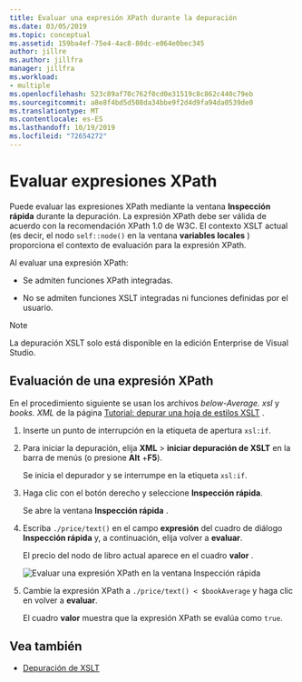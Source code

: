 ```yaml
---
title: Evaluar una expresión XPath durante la depuración
ms.date: 03/05/2019
ms.topic: conceptual
ms.assetid: 159ba4ef-75e4-4ac8-80dc-e064e0bec345
author: jillre
ms.author: jillfra
manager: jillfra
ms.workload:
- multiple
ms.openlocfilehash: 523c89af70c762f0cd0e31519c8c862c440c79eb
ms.sourcegitcommit: a8e8f4bd5d508da34bbe9f2d4d9fa94da0539de0
ms.translationtype: MT
ms.contentlocale: es-ES
ms.lasthandoff: 10/19/2019
ms.locfileid: "72654272"
---
```

# <a name="evaluate-xpath-expressions"></a>Evaluar expresiones XPath

Puede evaluar las expresiones XPath mediante la ventana **Inspección rápida** durante la depuración. La expresión XPath debe ser válida de acuerdo con la recomendación XPath 1.0 de W3C. El contexto XSLT actual (es decir, el nodo `self::node()` en la ventana **variables locales** ) proporciona el contexto de evaluación para la expresión XPath.

Al evaluar una expresión XPath:

- Se admiten funciones XPath integradas.

- No se admiten funciones XSLT integradas ni funciones definidas por el usuario.

> [!NOTE]
> La depuración XSLT solo está disponible en la edición Enterprise de Visual Studio.

## <a name="evaluate-an-xpath-expression"></a>Evaluación de una expresión XPath

En el procedimiento siguiente se usan los archivos *below-Average. xsl* y *books. XML* de la página [Tutorial: depurar una hoja de estilos XSLT](../xml-tools/walkthrough-debug-an-xslt-style-sheet.md#sample-files) .

1. Inserte un punto de interrupción en la etiqueta de apertura `xsl:if`.

2. Para iniciar la depuración, elija **XML**  > **iniciar depuración de XSLT** en la barra de menús (o presione **Alt** +**F5**).

   Se inicia el depurador y se interrumpe en la etiqueta `xsl:if`.

3. Haga clic con el botón derecho y seleccione **Inspección rápida**.

   Se abre la ventana **Inspección rápida** .

4. Escriba `./price/text()` en el campo **expresión** del cuadro de diálogo **Inspección rápida** y, a continuación, elija volver a **evaluar**.

   El precio del nodo de libro actual aparece en el cuadro **valor** .

   ![Evaluar una expresión XPath en la ventana Inspección rápida](media/quickwatch-price.png)

5. Cambie la expresión XPath a `./price/text() < $bookAverage` y haga clic en volver a **evaluar**.

   El cuadro **valor** muestra que la expresión XPath se evalúa como `true`.

## <a name="see-also"></a>Vea también

- [Depuración de XSLT](../xml-tools/debugging-xslt.md)